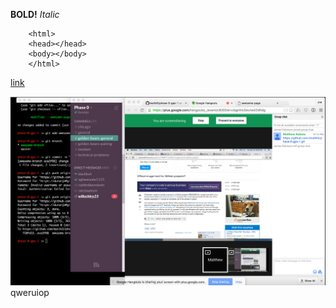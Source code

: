 **BOLD!**
*Italic*

        <html>
        <head></head>
        <body></body>
        </html>
[link](http://www.google.com)


![screenshot](screenshot.jpg)qweruiop

